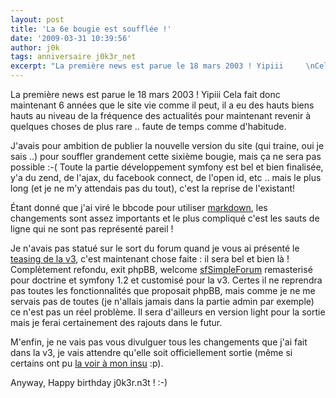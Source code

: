 ```yaml
---
layout: post
title: 'La 6e bougie est soufflée !'
date: '2009-03-31 10:39:56'
author: j0k
tags: anniversaire j0k3r_net
excerpt: "La première news est parue le 18 mars 2003 ! Yipiii     \nCela fait donc maintenant 6 années que le site vie comme il peut, il a eu des hauts biens hauts au niveau de la fréquence des actualités pour maintenant revenir à quelques choses de plus rare .. faute de temps comme d'habitude.  \n  \nJ'avais pour ambition de publier la nouvelle version du site      …"
---
```


La première news est parue le 18 mars 2003 ! Yipiii
Cela fait donc maintenant 6 années que le site vie comme il peut, il a eu des hauts biens hauts au niveau de la fréquence des actualités pour maintenant revenir à quelques choses de plus rare .. faute de temps comme d'habitude.

J'avais pour ambition de publier la nouvelle version du site (qui traine, oui je sais ..) pour souffler grandement cette sixième bougie, mais ça ne sera pas possible :-(   Toute la partie développement symfony est bel et bien finalisée, y'a du zend, de l'ajax, du facebook connect, de l'open id, etc .. mais le plus long (et je ne m'y attendais pas du tout), c'est la reprise de l'existant!

Étant donné que j'ai viré le bbcode pour utiliser [markdown](http://michelf.com/projets/php-markdown/), les changements sont assez importants et le plus compliqué c'est les sauts de ligne qui ne sont pas représenté pareil !

Je n'avais pas statué sur le sort du forum quand je vous ai présenté le [teasing de la v3](http://www.j0k3r.net/news-teasing-v3-0-2008.html), c'est maintenant chose faite : il sera bel et bien là !   Complètement refondu, exit phpBB, welcome [sfSimpleForum](http://www.symfony-project.org/plugins/sfSimpleForumPlugin) remasterisé pour doctrine et symfony 1.2 et customisé pour la v3. Certes il ne reprendra pas toutes les fonctionnalités que proposait phpBB, mais comme je ne me servais pas de toutes (je n'allais jamais dans la partie admin par exemple) ce n'est pas un réel problème. Il sera d'ailleurs en version light pour la sortie mais je ferai certainement des rajouts dans le futur.

M'enfin, je ne vais pas vous divulguer tous les changements que j'ai fait dans la v3, je vais attendre qu'elle soit officiellement sortie (même si certains ont pu [la voir à mon insu](http://twitter.com/jiceb/status/1393565695) :p).

Anyway, Happy birthday j0k3r.n3t ! :-)
